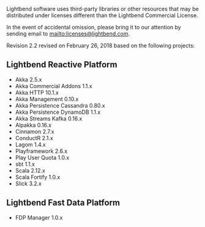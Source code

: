 Lightbend software uses third-party libraries or other resources that may be distributed under licenses different than the Lightbend Commercial License.

In the event of accidental omission, please bring it to our attention by sending email to <mailto:licenses@lightbend.com>.
  
Revision 2.2 revised on February 26, 2018 based on the following projects:

## Lightbend Reactive Platform

* Akka 2.5.x
* Akka Commercial Addons 1.1.x
* Akka HTTP 10.1.x
* Akka Management 0.10.x
* Akka Persistence Cassandra 0.80.x
* Akka Persistence DynamoDB 1.1.x
* Akka Streams Kafka 0.16.x
* Alpakka 0.16.x
* Cinnamon 2.7.x
* ConductR 2.1.x
* Lagom 1.4.x
* Playframework 2.6.x
* Play User Quota 1.0.x
* sbt 1.1.x
* Scala 2.12.x
* Scala Fortify 1.0.x
* Slick 3.2.x

## Lightbend Fast Data Platform

* FDP Manager 1.0.x